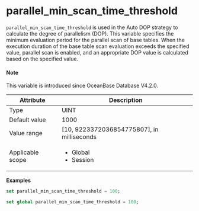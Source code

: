 # parallel_min_scan_time_threshold

`parallel_min_scan_time_threshold` is used in the Auto DOP strategy to calculate the degree of parallelism (DOP). This variable specifies the minimum evaluation period for the parallel scan of base tables. When the execution duration of the base table scan evaluation exceeds the specified value, parallel scan is enabled, and an appropriate DOP value is calculated based on the specified value. 

<main id="notice" type='explain'>

  <h4>Note</h4>

  <p>This variable is introduced since OceanBase Database V4.2.0. </p>

</main>

| Attribute | Description |
| --- | --- |
| Type | UINT |
| Default value | 1000 |
| Value range | [10, 9223372036854775807], in milliseconds |
| Applicable scope | <ul><li>Global  </li><li>Session </li></ul> |

**Examples**

```sql
set parallel_min_scan_time_threshold = 100;
```

```sql
set global parallel_min_scan_time_threshold = 100;
```
